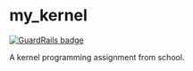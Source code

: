 # my_kernel

[![GuardRails badge](https://badges.production.guardrails.io/moul/my_kernel.svg)](https://www.guardrails.io)

A kernel programming assignment from school.
